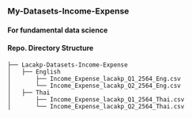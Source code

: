 ### My-Datasets-Income-Expense
#### For fundamental data science


#### Repo. Directory Structure

    ├── Lacakp-Datasets-Income-Expense
    │   ├── English
    │       ├── Income_Expense_lacakp_Q1_2564_Eng.csv 
    │       └── Income_Expense_lacakp_Q2_2564_Eng.csv
    │   ├── Thai
    │       ├── Income_Expense_lacakp_Q1_2564_Thai.csv 
    │       └── Income_Expense_lacakp_Q2_2564_Thai.csv
